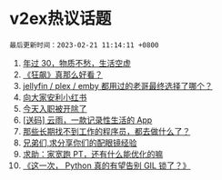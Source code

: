 # v2ex热议话题

`最后更新时间：2023-02-21 11:14:11 +0800`

1. [年过 30，物质不愁，生活空虚](https://www.v2ex.com/t/917652)
1. [《狂飙》真那么好看？](https://www.v2ex.com/t/917608)
1. [jellyfin / plex / emby 都用过的老哥最终选择了哪个？](https://www.v2ex.com/t/917723)
1. [向大家安利小红书](https://www.v2ex.com/t/917797)
1. [今天入职被开除了](https://www.v2ex.com/t/917566)
1. [[送码] 云雨，一款记录性生活的 App](https://www.v2ex.com/t/917758)
1. [那些长期找不到工作的程序员，都去做什么了？](https://www.v2ex.com/t/917607)
1. [兄弟们,求分享你们的配眼镜经验](https://www.v2ex.com/t/917805)
1. [求助：家宽跑 PT，还有什么能优化的嘛](https://www.v2ex.com/t/917695)
1. [《这一次， Python 真的有望告别 GIL 锁了？》](https://www.v2ex.com/t/917597)

